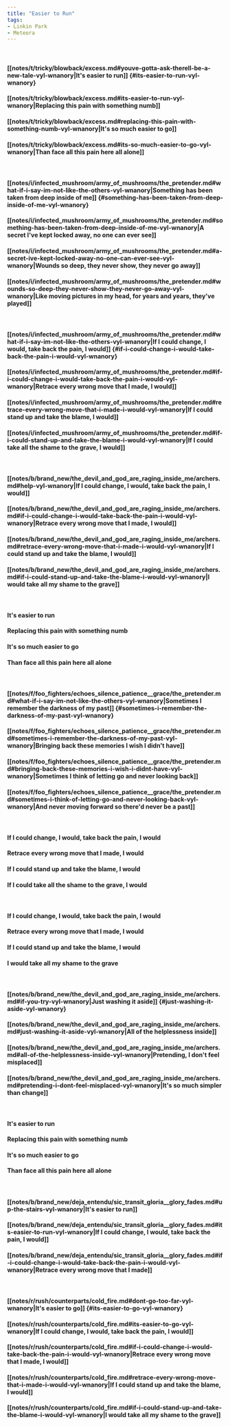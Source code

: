 ```yaml
---
title: "Easier to Run"
tags:
- Linkin Park
- Meteora
---
```

&nbsp;
#### [[notes/t/tricky/blowback/excess.md#youve-gotta-ask-therell-be-a-new-tale-vyl-wnanory|It's easier to run]] {#its-easier-to-run-vyl-wnanory}
#### [[notes/t/tricky/blowback/excess.md#its-easier-to-run-vyl-wnanory|Replacing this pain with something numb]]
#### [[notes/t/tricky/blowback/excess.md#replacing-this-pain-with-something-numb-vyl-wnanory|It's so much easier to go]]
#### [[notes/t/tricky/blowback/excess.md#its-so-much-easier-to-go-vyl-wnanory|Than face all this pain here all alone]]
&nbsp;
#### [[notes/i/infected_mushroom/army_of_mushrooms/the_pretender.md#what-if-i-say-im-not-like-the-others-vyl-wnanory|Something has been taken from deep inside of me]] {#something-has-been-taken-from-deep-inside-of-me-vyl-wnanory}
#### [[notes/i/infected_mushroom/army_of_mushrooms/the_pretender.md#something-has-been-taken-from-deep-inside-of-me-vyl-wnanory|A secret I've kept locked away, no one can ever see]]
#### [[notes/i/infected_mushroom/army_of_mushrooms/the_pretender.md#a-secret-ive-kept-locked-away-no-one-can-ever-see-vyl-wnanory|Wounds so deep, they never show, they never go away]]
#### [[notes/i/infected_mushroom/army_of_mushrooms/the_pretender.md#wounds-so-deep-they-never-show-they-never-go-away-vyl-wnanory|Like moving pictures in my head, for years and years, they've played]]
&nbsp;
#### [[notes/i/infected_mushroom/army_of_mushrooms/the_pretender.md#what-if-i-say-im-not-like-the-others-vyl-wnanory|If I could change, I would, take back the pain, I would]] {#if-i-could-change-i-would-take-back-the-pain-i-would-vyl-wnanory}
#### [[notes/i/infected_mushroom/army_of_mushrooms/the_pretender.md#if-i-could-change-i-would-take-back-the-pain-i-would-vyl-wnanory|Retrace every wrong move that I made, I would]]
#### [[notes/i/infected_mushroom/army_of_mushrooms/the_pretender.md#retrace-every-wrong-move-that-i-made-i-would-vyl-wnanory|If I could stand up and take the blame, I would]]
#### [[notes/i/infected_mushroom/army_of_mushrooms/the_pretender.md#if-i-could-stand-up-and-take-the-blame-i-would-vyl-wnanory|If I could take all the shame to the grave, I would]]
&nbsp;
#### [[notes/b/brand_new/the_devil_and_god_are_raging_inside_me/archers.md#help-vyl-wnanory|If I could change, I would, take back the pain, I would]]
#### [[notes/b/brand_new/the_devil_and_god_are_raging_inside_me/archers.md#if-i-could-change-i-would-take-back-the-pain-i-would-vyl-wnanory|Retrace every wrong move that I made, I would]]
#### [[notes/b/brand_new/the_devil_and_god_are_raging_inside_me/archers.md#retrace-every-wrong-move-that-i-made-i-would-vyl-wnanory|If I could stand up and take the blame, I would]]
#### [[notes/b/brand_new/the_devil_and_god_are_raging_inside_me/archers.md#if-i-could-stand-up-and-take-the-blame-i-would-vyl-wnanory|I would take all my shame to the grave]]
&nbsp;
#### It's easier to run
#### Replacing this pain with something numb
#### It's so much easier to go
#### Than face all this pain here all alone
&nbsp;
#### [[notes/f/foo_fighters/echoes_silence_patience__grace/the_pretender.md#what-if-i-say-im-not-like-the-others-vyl-wnanory|Sometimes I remember the darkness of my past]] {#sometimes-i-remember-the-darkness-of-my-past-vyl-wnanory}
#### [[notes/f/foo_fighters/echoes_silence_patience__grace/the_pretender.md#sometimes-i-remember-the-darkness-of-my-past-vyl-wnanory|Bringing back these memories I wish I didn't have]]
#### [[notes/f/foo_fighters/echoes_silence_patience__grace/the_pretender.md#bringing-back-these-memories-i-wish-i-didnt-have-vyl-wnanory|Sometimes I think of letting go and never looking back]]
#### [[notes/f/foo_fighters/echoes_silence_patience__grace/the_pretender.md#sometimes-i-think-of-letting-go-and-never-looking-back-vyl-wnanory|And never moving forward so there'd never be a past]]
&nbsp;
#### If I could change, I would, take back the pain, I would
#### Retrace every wrong move that I made, I would
#### If I could stand up and take the blame, I would
#### If I could take all the shame to the grave, I would
&nbsp;
#### If I could change, I would, take back the pain, I would
#### Retrace every wrong move that I made, I would
#### If I could stand up and take the blame, I would
#### I would take all my shame to the grave
&nbsp;
#### [[notes/b/brand_new/the_devil_and_god_are_raging_inside_me/archers.md#if-you-try-vyl-wnanory|Just washing it aside]] {#just-washing-it-aside-vyl-wnanory}
#### [[notes/b/brand_new/the_devil_and_god_are_raging_inside_me/archers.md#just-washing-it-aside-vyl-wnanory|All of the helplessness inside]]
#### [[notes/b/brand_new/the_devil_and_god_are_raging_inside_me/archers.md#all-of-the-helplessness-inside-vyl-wnanory|Pretending, I don't feel misplaced]]
#### [[notes/b/brand_new/the_devil_and_god_are_raging_inside_me/archers.md#pretending-i-dont-feel-misplaced-vyl-wnanory|It's so much simpler than change]]
&nbsp;
#### It's easier to run
#### Replacing this pain with something numb
#### It's so much easier to go
#### Than face all this pain here all alone
&nbsp;
#### [[notes/b/brand_new/deja_entendu/sic_transit_gloria__glory_fades.md#up-the-stairs-vyl-wnanory|It's easier to run]]
#### [[notes/b/brand_new/deja_entendu/sic_transit_gloria__glory_fades.md#its-easier-to-run-vyl-wnanory|If I could change, I would, take back the pain, I would]]
#### [[notes/b/brand_new/deja_entendu/sic_transit_gloria__glory_fades.md#if-i-could-change-i-would-take-back-the-pain-i-would-vyl-wnanory|Retrace every wrong move that I made]]
&nbsp;
#### [[notes/r/rush/counterparts/cold_fire.md#dont-go-too-far-vyl-wnanory|It's easier to go]] {#its-easier-to-go-vyl-wnanory}
#### [[notes/r/rush/counterparts/cold_fire.md#its-easier-to-go-vyl-wnanory|If I could change, I would, take back the pain, I would]]
#### [[notes/r/rush/counterparts/cold_fire.md#if-i-could-change-i-would-take-back-the-pain-i-would-vyl-wnanory|Retrace every wrong move that I made, I would]]
#### [[notes/r/rush/counterparts/cold_fire.md#retrace-every-wrong-move-that-i-made-i-would-vyl-wnanory|If I could stand up and take the blame, I would]]
#### [[notes/r/rush/counterparts/cold_fire.md#if-i-could-stand-up-and-take-the-blame-i-would-vyl-wnanory|I would take all my shame to the grave]]
